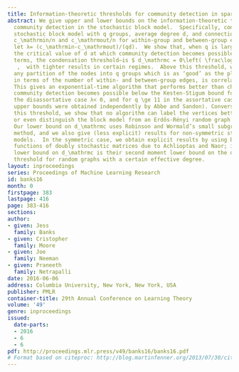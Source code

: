 ```yaml
---
title: Information-theoretic thresholds for community detection in sparse networks
abstract: We give upper and lower bounds on the information-theoretic threshold for
  community detection in the stochastic block model.  Specifically, consider a symmetric
  stochastic block model with q groups, average degree d, and connection probabilities
  c_\mathrmin/n and c_\mathrmout/n for within-group and between-group edges respectively;
  let λ= (c_\mathrmin-c_\mathrmout)/(qd).  We show that, when q is large, and λ= O(1/q),
  the critical value of d at which community detection becomes possible—in physical
  terms, the condensation threshold—is $ d_\mathrmc = Θ\left( \frac\log qq λ^2 \right)
   ,  with tighter results in certain regimes.  Above this threshold, we show that
  any partition of the nodes into q groups which is as ‘good’ as the planted one,
  in terms of the number of within- and between-group edges, is correlated with it.
  This gives an exponential-time algorithm that performs better than chance; specifically,
  community detection becomes possible below the Kesten-Stigum bound for q \ge 5 in
  the disassortative case λ< 0, and for q \ge 11 in the assortative case λ> 0 (similar
  upper bounds were obtained independently by Abbe and Sandon). Conversely, below
  this threshold, we show that no algorithm can label the vertices better than chance,
  or even distinguish the block model from an Erdős-Rényi random graph with high probability.
  Our lower bound on d_\mathrmc uses Robinson and Wormald’s small subgraph conditioning
  method, and we also give (less explicit) results for non-symmetric stochastic block
  models.  In the symmetric case, we obtain explicit results by using bounds on certain
  functions of doubly stochastic matrices due to Achlioptas and Naor; indeed, our
  lower bound on d_\mathrmc is their second moment lower bound on the q$-colorability
  threshold for random graphs with a certain effective degree.
layout: inproceedings
series: Proceedings of Machine Learning Research
id: banks16
month: 0
firstpage: 383
lastpage: 416
page: 383-416
sections: 
author:
- given: Jess
  family: Banks
- given: Cristopher
  family: Moore
- given: Joe
  family: Neeman
- given: Praneeth
  family: Netrapalli
date: 2016-06-06
address: Columbia University, New York, New York, USA
publisher: PMLR
container-title: 29th Annual Conference on Learning Theory
volume: '49'
genre: inproceedings
issued:
  date-parts:
  - 2016
  - 6
  - 6
pdf: http://proceedings.mlr.press/v49/banks16/banks16.pdf
# Format based on citeproc: http://blog.martinfenner.org/2013/07/30/citeproc-yaml-for-bibliographies/
---
```

